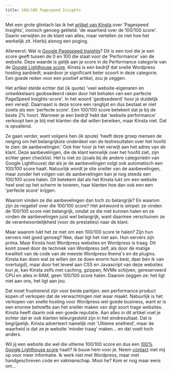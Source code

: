 ```yaml
---
title: 100/100 Pagespeed Insights
---
```


Met een grote glimlach las ik het [artikel van Kinsta](https://kinsta.com/nl/blog/google-pagespeed-insights) over 'Pagespeed Insights', ironisch genoeg getiteld: 'de waarheid over de 100/100 score'. Daarin verwijten ze de klant van alles, maar vertellen ze niet hoe het werkelijk zit. Hierbij alsnog een poging.

Allereerst: Wat is [Google Pagespeed Insights](https://developers.google.com/speed/pagespeed/insights/)? Dit is een tool die je een score geeft tussen de 0 en 100 die staat voor de 'Performance' van de website. Deze waarde is gelijk aan je score in de Performance categorie van de [Google Lighthouse score](/blog/google-lighthouse-score). Kinsta is een bedrijf dat snelle Wordpress hosting aanbiedt, waardoor je significant beter scoort in deze categorie. Een goede reden voor een positief artikel, zou je zeggen.

Het artikel stelde echter dat (ik quote) 'veel website-eigenaren en ontwikkelaars geobsedeerd raken door het behalen van een perfecte PageSpeed Insights-score'. In het woord 'geobsedeerd' hoor je duidelijk een verwijt. Daarnaast is deze score een ranglijst en dus bestaat er niet zoiets als een 'perfecte score'. Een 100/100 score betekent dat je bij de beste 2% hoort. Wanneer je een bedrijf hebt dat 'website performance' verkoopt ben je blij met klanten die dat willen bereiken, maar Kinsta niet. Dat is opvallend.

Ze gaan verder, want volgens hen (ik qoute) 'heeft deze groep mensen de neiging om het belangrijkste onderdeel van de testresultaten over het hoofd te zien: de aanbevelingen.' Ook hier hoor je het verwijt aan het adres van de klant. Deze aanbevelingen, die de klant kennelijk over het hoofd ziet, zijn echter geen checklist. Het is niet zo (zoals bij de andere categorieën van Google Lighthouse) dat als je de aanbevelingen volgt ook automatisch een 100/100 score haalt. Natuurlijk wordt je site sneller van de aanbevelingen, maar zonder het volgen van de aanbevelingen kan je nog steeds een 100/100 score halen. Dit betekent dat als het Kinsta lukt om een website heel snel op het scherm te toveren, haar klanten hoe dan ook een een 'perfecte score' krijgen.

Waarom vinden ze die aanbevelingen dan toch zo belangrijk? En waarom zijn ze negatief over die 100/100 score? Het antwoord is simpel: ze vinden de 100/100 score niet belangrijk, omdat ze die niet kunnen halen en ze vinden de aanbevelingen juist wel belangrijk, want daarmee verschuiven ze de verantwoordelijkheid (voor de prestaties) naar de klant.

Maar waarom lukt het ze niet om een 100/100 score te halen? Zijn hun servers niet goed genoeg? Nee, daar ligt het niet aan. Hun servers zijn prima. Maar Kinsta host Wordpress websites en Wordpress is traag. Dit komt zowel door de techniek van Wordpress zelf, als door de matige kwaliteit van de code van de meeste Wordpress thema's en de plugins. Kinsta kan doen wat ze willen (en ze doen enorm hun best, daar ben ik van overtuigd), maar door het teveel aan CSS en Javascript van deze websites kun je, kan Kinsta zelfs met caching, gzippen, NVMe schijven, gereserveerd CPU en alles in RAM, geen 100/100 score halen. Daarom zeggen ze: het ligt niet aan ons, het ligt aan jou.

Dat moet frustrerend zijn voor beide partijen: een performance product kopen of verkopen dat de verwachtingen niet waar maakt. Natuurlijk is het verkopen van snelle hosting voor Wordpress wel goede business, want er is een enorme behoefte aan het sneller maken van digt soort trage websites. Kinsta heeft daarin ook een goede reputatie. Aan alles in dit artikel voel je echter dat er ook klanten teleurgesteld zijn in het eindresultaat. Dat is begrijpelijk. Kinsta adverteert namelijk met 'Ultieme snelheid', maar de waarheid is dat ze je website 'minder traag' maken... en dat voelt toch anders.

Wil jij een website die wel die ultieme 100/100 score en dus een [100% Google Lighthouse score](/blog/how-to-get-a-100-google-lighthouse-score) haalt? Ik bouw hem voor je. Neem [contact](/nl/contact) met mij op voor meer informatie. Ik werk niet met Wordpress, maar met handgeschreven code en vakmanschap. Mooi he? Kom er nog maar eens om...